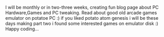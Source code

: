 I will be monthly or in two-three weeks, creating fun blog page about PC Hardware,Games and PC tweaking.
Read about good old arcade games emulator on potatoe PC :)
if you liked potato atom genesis i will be these days making part two i found some interested games on emulator disk :)
Happy coding...
